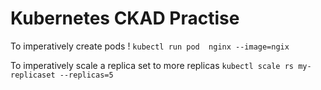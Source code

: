 # Kubernetes CKAD Practise

To imperatively  create pods ! 
`kubectl run pod  nginx --image=ngix`

To imperatively scale a replica set to more replicas
`kubectl scale rs my-replicaset --replicas=5`
